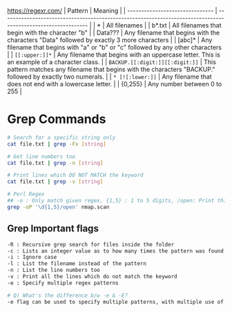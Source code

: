 https://regexr.com/
| Pattern                         | Meaning                                                                                                       |
| ------------------------------- | ------------------------------------------------------------------------------------------------------------- |
| *                               | All filenames                                                                                                 |
| b*.txt                          | All filenames that begin with the character "b"                                                               |
| Data???                         | Any filename that begins with the characters "Data" followed by exactly 3 more characters                     |
| [abc]*                          | Any filename that begins with "a" or "b" or "c" followed by any other characters                              |
| `[[:upper:]]*`                  | Any filename that begins with an uppercase letter. This is an example of a character class.                   |
| `BACKUP.[[:digit:]][[:digit:]]` | This pattern matches any filename that begins with the characters "BACKUP." followed by exactly two numerals. |
| `* [![:lower:]]`                | Any filename that does not end with a lowercase letter.                                                       |
| {0,255}                         | Any number between 0 to 255                                                                                   |

# Grep Commands
```sh
# Search for a specific string only
cat file.txt | grep -Fx [string]

# Get line numbers too
cat file.txt | grep -n [string]

# Print lines which DO NOT MATCH the keyword
cat file.txt | grep -v [string]

# Perl Regex
## -o : Only match given regex, {1,5} : 1 to 5 digits, /open: Print this string after matching in all lines
grep -oP '\d{1,5}/open' nmap.scan
```


## Grep Important flags
```sh
-R : Recursive grep search for files inside the folder
-c : Lists an integer value as to how many times the pattern was found
-i : Ignore case
-l : List the filename instead of the pattern
-n : List the line numbers too
-v : Print all the lines which do not match the keyword
-e : Specify multiple regex patterns

# Q) What's the difference b/w -e & -E?
-e flag can be used to specify multiple patterns, with multiple use of -e flag( grep -e PATTERN1 -e PATTERN2 -e PATTERN3 file.txt), whereas, -E can be used to specify one single pattern(You can't use -E multiple times within a single grep statement).
```